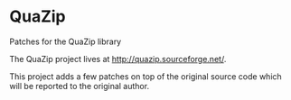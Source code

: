 QuaZip
======

Patches for the QuaZip library

The QuaZip project lives at http://quazip.sourceforge.net/.

This project adds a few patches on top of the original source code which will be reported to the original author.
